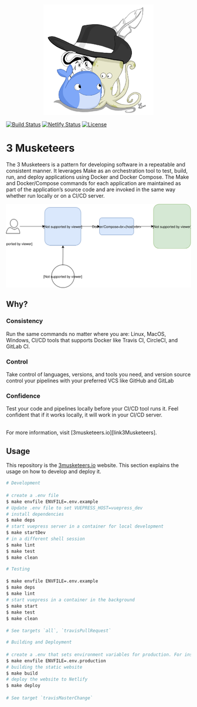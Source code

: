 <p align="center"><img src="docs/.vuepress/public/img/hero.jpg" width="300"></p>

[![Build Status][linkTravisCIBadgePart1]][linkTravisCIBadgePart2]
[![Netlify Status][linkNetlifyBadgePart1]][linkNetlifyBadgePart2]
[![License](https://img.shields.io/dub/l/vibe-d.svg)](LICENSE)

# 3 Musketeers

The 3 Musketeers is a pattern for developing software in a repeatable and consistent manner. It leverages Make as an orchestration tool to test, build, run, and deploy applications using Docker and Docker Compose. The Make and Docker/Compose commands for each application are maintained as part of the application’s source code and are invoked in the same way whether run locally or on a CI/CD server.

![pattern-overview](./docs/about/assets/diagrams-overview.svg)

## Why?

### Consistency

Run the same commands no matter where you are: Linux, MacOS, Windows, CI/CD tools that supports Docker like Travis CI, CircleCI, and GitLab CI.

### Control

Take control of languages, versions, and tools you need, and version source control your pipelines with your preferred VCS like GitHub and GitLab

### Confidence

Test your code and pipelines locally before your CI/CD tool runs it. Feel confident that if it works locally, it will work in your CI/CD server.

<br>
For more information, visit [3musketeers.io][link3Musketeers].

## Usage

This repository is the [3musketeers.io][link3Musketeers] website. This section explains the usage on how to develop and deploy it.

```bash
# Development

# create a .env file
$ make envfile ENVFILE=.env.example
# Update .env file to set VUEPRESS_HOST=vuepress_dev
# install dependencies
$ make deps
# start vuepress server in a container for local development
$ make startDev
# in a different shell session
$ make lint
$ make test
$ make clean
```

```bash
# Testing

$ make envfile ENVFILE=.env.example
$ make deps
$ make lint
# start vuepress in a container in the background
$ make start
$ make test
$ make clean

# See targets `all`, `travisPullRequest`
```

```bash
# Building and Deployment

# create a .env that sets environment variables for production. For instance
$ make envfile ENVFILE=.env.production
# building the static website
$ make build
# deploy the website to Netlify
$ make deploy

# See target `travisMasterChange`
```

[link3Musketeers]: https://3musketeers.io
[linkTravisCIBadgePart1]: https://travis-ci.org/flemay/3musketeers.svg?branch=master
[linkTravisCIBadgePart2]: https://travis-ci.org/flemay/3musketeers
[linkNetlifyBadgePart1]: https://api.netlify.com/api/v1/badges/f1862de7-2548-42c8-84e2-fb7dfae6bff8/deploy-status
[linkNetlifyBadgePart2]: https://app.netlify.com/sites/wizardly-khorana-16f9c6/deploys
